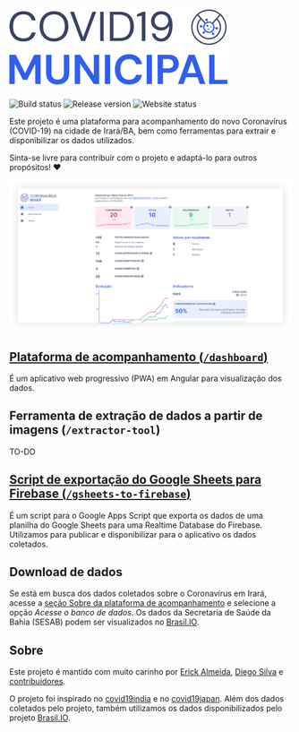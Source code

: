 # ![COVID-19 Municipal](dashboard/src/assets/logos/covid19-municipal.svg)

![Build status](https://img.shields.io/github/workflow/status/Erick2280/covid19-municipal/build)
![Release version](https://img.shields.io/github/v/release/Erick2280/covid19-municipal)
![Website status](https://img.shields.io/website?down_message=offline&up_message=online&url=https%3A%2F%2Fcovid.riso.dev)

Este projeto é uma plataforma para acompanhamento do novo Coronavírus (COVID-19) na cidade de Irará/BA, bem como ferramentas para extrair e disponibilizar os dados utilizados.

Sinta-se livre para contribuir com o projeto e adaptá-lo para outros propósitos! ❤

![Captura de tela da plataforma de acompanhamento](assets/dashboard_screenshot.png)

## [Plataforma de acompanhamento (`/dashboard`)](dashboard)

É um aplicativo web progressivo (PWA) em Angular para visualização dos dados.

## Ferramenta de extração de dados a partir de imagens (`/extractor-tool`)

TO-DO

## [Script de exportação do Google Sheets para Firebase (`/gsheets-to-firebase`)](gsheets-to-firebase)

É um script para o Google Apps Script que exporta os dados de uma planilha do Google Sheets para uma Realtime Database do Firebase. Utilizamos para publicar e disponibilizar para o aplicativo os dados coletados.

## Download de dados

Se está em busca dos dados coletados sobre o Coronavírus em Irará, acesse a [seção Sobre da plataforma de acompanhamento](https://covid.riso.dev/about) e selecione a opção _Acesse o banco de dados_. Os dados da Secretaria de Saúde da Bahia (SESAB) podem ser visualizados no [Brasil.IO](https://brasil.io/covid19/BA/).

## Sobre

Este projeto é mantido com muito carinho por [Erick Almeida](https://github.com/erick2280), [Diego Silva](https://github.com/di3goCS) e [contribuidores](https://github.com/Erick2280/covid19-municipal/graphs/contributors).

O projeto foi inspirado no [covid19india](https://github.com/covid19india) e no [covid19japan](https://github.com/reustle/covid19japan). Além dos dados coletados pelo projeto, também utilizamos os dados disponibilizados pelo projeto [Brasil.IO](https://brasil.io/).

